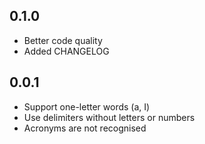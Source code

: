## 0.1.0

- Better code quality
- Added CHANGELOG

## 0.0.1

- Support one-letter words (a, I)
- Use delimiters without letters or numbers
- Acronyms are not recognised
